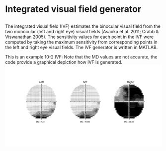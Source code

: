 # Integrated visual field generator
##

The integrated visual field (IVF) estimates the binocular visual field from the two monocular (left and right eye) visual fields (Asaoka et al. 2011; Crabb & Viswanathan 2005). The sensitivity values for each point in the IVF were computed by taking the maximum sensitivity from corresponding points in the left and right eye visual fields. The IVF generator is written in MATLAB.

This is an example 10-2 IVF:
Note that the MD values are not accurate, the code provide a graphical depiction how IVF is generated.
![alt text](https://github.com/dansileshi/IVF/blob/master/IVF_10-2/P1.jpg "Logo Title Text 1")



